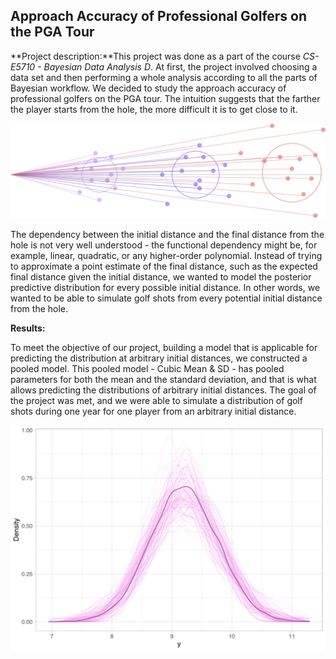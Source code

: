 ## Approach Accuracy of Professional Golfers on the PGA Tour

**Project description:**This project was done as a part of the course *CS-E5710 - Bayesian Data Analysis D*. At first, the project involved choosing a data set and then performing a whole analysis according to all the parts of Bayesian workflow. We decided to study the approach accuracy of professional golfers on the PGA tour. The intuition suggests that the farther the player starts from the hole, the more difficult it is to get close to it.

![Golf shots](/images/accuracy.png)

The dependency between the initial distance and the final distance from the hole is not very well understood - the functional dependency might be, for example, linear, quadratic, or any higher-order polynomial. Instead of trying to approximate a point estimate of the final distance, such as the expected final distance given the initial distance, we wanted to model the posterior predictive distribution for every possible initial distance. In other words, we wanted to be able to simulate golf shots from every potential initial distance from the hole.

**Results:**  

To meet the objective of our project, building a model that is applicable for predicting the distribution at arbitrary initial distances, we constructed a pooled model. This pooled model - Cubic Mean & SD - has pooled parameters for both the mean and the standard deviation, and that is what allows predicting the distributions of arbitrary initial distances. The goal of the project was met, and we were able to simulate a distribution of golf shots during one year for one player from an arbitrary initial distance.

![Simulation](/images/pred_2_dens.png)
